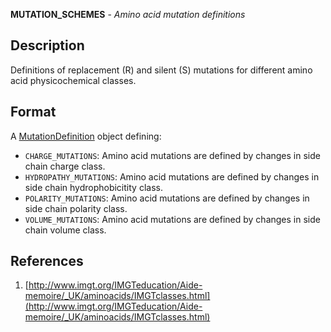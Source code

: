 





**MUTATION_SCHEMES** - *Amino acid mutation definitions*

Description
--------------------

Definitions of replacement (R) and silent (S) mutations for different amino acid
physicochemical classes.



Format
-------------------
A [MutationDefinition](MutationDefinition-class.md) object defining:

+ `CHARGE_MUTATIONS`:      Amino acid mutations are defined by changes
in side chain charge class.
+ `HYDROPATHY_MUTATIONS`:  Amino acid mutations are defined by changes
in side chain hydrophobicitity class.
+ `POLARITY_MUTATIONS`:    Amino acid mutations are defined by changes
in side chain polarity class.
+ `VOLUME_MUTATIONS`:      Amino acid mutations are defined by changes
in side chain volume class.

References
-------------------


1. [http://www.imgt.org/IMGTeducation/Aide-memoire/_UK/aminoacids/IMGTclasses.html](http://www.imgt.org/IMGTeducation/Aide-memoire/_UK/aminoacids/IMGTclasses.html) 






